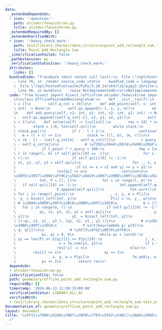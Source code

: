 ```yaml
---
data:
  _extendedDependsOn:
  - icon: ':question:'
    path: atcoder/fenwicktree.py
    title: atcoder/fenwicktree.py
  _extendedRequiredBy: []
  _extendedVerifiedWith:
  - icon: ':heavy_check_mark:'
    path: test/library_checker/data_structure/point_add_rectangle_sum.test.py
    title: Point Add Rectangle Sum
  _isVerificationFailed: false
  _pathExtension: py
  _verificationStatusIcon: ':heavy_check_mark:'
  attributes:
    links: []
  bundledCode: "Traceback (most recent call last):\n  File \"/opt/hostedtoolcache/PyPy/3.10.14/x64/lib/pypy3.10/site-packages/onlinejudge_verify/documentation/build.py\"\
    , line 76, in _render_source_code_stat\n    bundled_code = language.bundle(\n\
    \  File \"/opt/hostedtoolcache/PyPy/3.10.14/x64/lib/pypy3.10/site-packages/onlinejudge_verify/languages/python.py\"\
    , line 96, in bundle\n    raise NotImplementedError\nNotImplementedError\n"
  code: "from bisect import bisect_left\nfrom atcoder.fenwicktree import FenwickTree\n\
    \n\nclass OfflinePointAddRectangleSum:\n    def __init__(self):\n        self.qs\
    \ = []\n        self.q_cnt = [0]\n\n    def add_point(self, x: int, y: int, w:\
    \ int) -> None:\n        self.qs.append((-1, x, y, w))\n        self.q_cnt.append(self.q_cnt[-1])\n\
    \n    def add_query(self, x1: int, y1: int, x2: int, y2: int) -> None:\n     \
    \   self.qs.append((self.q_cnt[-1], x1, y1, x2, y2))\n        self.q_cnt.append(self.q_cnt[-1]\
    \ + 1)\n\n    def solve(self) -> list[int]:\n        res = [0] * self.q_cnt[-1]\n\
    \        stack = [(0, len(self.qs))]\n        while stack:\n            l, r =\
    \ stack.pop()\n            if r - l < 2:\n                continue\n         \
    \   m = (l + r) >> 1\n            stack += [(l, m), (m, r)]\n\n            l_point\
    \ = (m - l) - (self.q_cnt[m] - self.q_cnt[l])\n            r_query = self.q_cnt[r]\
    \ - self.q_cnt[m]\n\n            # \u72ED\u3044\u5834\u5408\u306F\u611A\u76F4\n\
    \            if l_point * r_query < 200:\n                tmp = [self.qs[i] for\
    \ i in range(l, m) if self.qs[i][0] == -1]\n                for i in range(m,\
    \ r):\n                    if self.qs[i][0] != -1:\n                        qi,\
    \ x1, y1, x2, y2 = self.qs[i]\n                        for _, x, y, w in tmp:\n\
    \                            if x1 <= x < x2 and y1 <= y < y2:\n             \
    \                   res[qi] += w\n                continue\n\n            # add_point\u306B\
    \u5BFE\u3057\u3066\uFF0Cy\u5EA7\u6A19\u3067\u30BD\u30FC\u30C8&\u5EA7\u5727\n \
    \           toY, P = [], []\n            for i in range(l, m):\n             \
    \   if self.qs[i][0] == -1:\n                    toY.append(self.qs[i][2])\n \
    \                   P.append(self.qs[i])\n            toY.sort()\n           \
    \ for i in range(l_point):\n                _, x, y, w = P[i]\n              \
    \  y_ = bisect_left(toY, y)\n                P[i] = (x, y_, w)\n\n           \
    \ # \u30A4\u30D9\u30F3\u30C8\u30BD\u30FC\u30C8\n            Q = []\n         \
    \   for i in range(m, r):\n                if self.qs[i][0] != -1:\n         \
    \           qi, x1, y1, x2, y2 = self.qs[i]\n                    y1_ = bisect_left(toY,\
    \ y1)\n                    y2_ = bisect_left(toY, y2)\n                    Q +=\
    \ [(~qi, x1, y1_, y2_), (qi, x2, y1_, y2_)]\n\n            # x\u5EA7\u6A19\u3067\
    \u30BD\u30FC\u30C8\n            P.sort(key=lambda p: p[0])\n            Q.sort(key=lambda\
    \ q: q[1])\n\n            # \u5E73\u9762\u8D70\u67FB\n            fw = FenwickTree(len(toY))\n\
    \            pi, qi = 0, 0\n            while qi < len(Q):\n                if\
    \ pi == len(P) or Q[qi][1] <= P[pi][0]:\n                    i, x, y1, y2 = Q[qi]\n\
    \                    s = fw.sum(y1, y2)\n                    if i < 0:\n     \
    \                   res[~i] -= s\n                    else:\n                \
    \        res[i] += s\n                    qi += 1\n                else:\n   \
    \                 x, y, w = P[pi]\n                    fw.add(y, w)\n        \
    \            pi += 1\n        return res\n"
  dependsOn:
  - atcoder/fenwicktree.py
  isVerificationFile: false
  path: geometory/offline_point_add_rectangle_sum.py
  requiredBy: []
  timestamp: '2024-06-13 11:50:32+09:00'
  verificationStatus: LIBRARY_ALL_AC
  verifiedWith:
  - test/library_checker/data_structure/point_add_rectangle_sum.test.py
documentation_of: geometory/offline_point_add_rectangle_sum.py
layout: document
title: "\uFF11\u70B9\u52A0\u7B97\u30FB\u77E9\u5F62\u548C(\u30AA\u30D5\u30E9\u30A4\u30F3\
  )"
---
```


